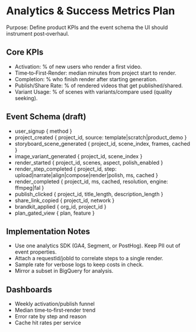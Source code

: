 # Analytics & Success Metrics Plan

Purpose: Define product KPIs and the event schema the UI should instrument post‑overhaul.

## Core KPIs
- Activation: % of new users who render a first video.
- Time‑to‑First‑Render: median minutes from project start to render.
- Completion: % who finish render after starting generation.
- Publish/Share Rate: % of rendered videos that get published/shared.
- Variant Usage: % of scenes with variants/compare used (quality seeking).

## Event Schema (draft)
- user_signup { method }
- project_created { project_id, source: template|scratch|product_demo }
- storyboard_scene_generated { project_id, scene_index, frames, cached }
- image_variant_generated { project_id, scene_index }
- render_started { project_id, scenes, aspect, polish_enabled }
- render_step_completed { project_id, step: upload|narrate|align|compose|render|polish, ms, cached }
- render_completed { project_id, ms, cached, resolution, engine: ffmpeg|fal }
- publish_clicked { project_id, title_length, description_length }
- share_link_copied { project_id, network }
- brandkit_applied { org_id, project_id }
- plan_gated_view { plan, feature }

## Implementation Notes
- Use one analytics SDK (GA4, Segment, or PostHog). Keep PII out of event properties.
- Attach a requestId/jobId to correlate steps to a single render.
- Sample rate for verbose logs to keep costs in check.
- Mirror a subset in BigQuery for analysis.

## Dashboards
- Weekly activation/publish funnel
- Median time‑to‑first‑render trend
- Error rate by step and reason
- Cache hit rates per service
